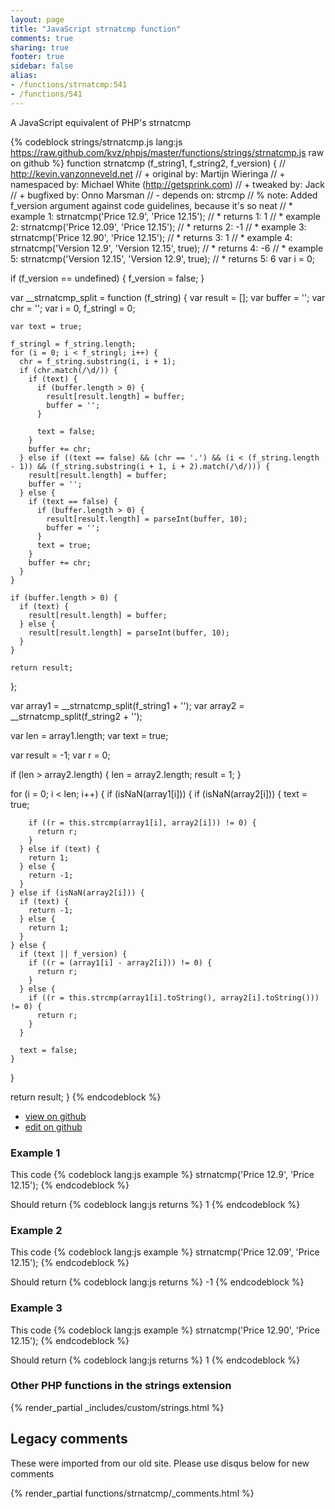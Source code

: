 ```yaml
---
layout: page
title: "JavaScript strnatcmp function"
comments: true
sharing: true
footer: true
sidebar: false
alias:
- /functions/strnatcmp:541
- /functions/541
---
```

<!-- Generated by Rakefile:build -->
A JavaScript equivalent of PHP's strnatcmp

{% codeblock strings/strnatcmp.js lang:js https://raw.github.com/kvz/phpjs/master/functions/strings/strnatcmp.js raw on github %}
function strnatcmp (f_string1, f_string2, f_version) {
  // http://kevin.vanzonneveld.net
  // +   original by: Martijn Wieringa
  // + namespaced by: Michael White (http://getsprink.com)
  // +    tweaked by: Jack
  // +   bugfixed by: Onno Marsman
  // -    depends on: strcmp
  // %          note: Added f_version argument against code guidelines, because it's so neat
  // *     example 1: strnatcmp('Price 12.9', 'Price 12.15');
  // *     returns 1: 1
  // *     example 2: strnatcmp('Price 12.09', 'Price 12.15');
  // *     returns 2: -1
  // *     example 3: strnatcmp('Price 12.90', 'Price 12.15');
  // *     returns 3: 1
  // *     example 4: strnatcmp('Version 12.9', 'Version 12.15', true);
  // *     returns 4: -6
  // *     example 5: strnatcmp('Version 12.15', 'Version 12.9', true);
  // *     returns 5: 6
  var i = 0;

  if (f_version == undefined) {
    f_version = false;
  }

  var __strnatcmp_split = function (f_string) {
    var result = [];
    var buffer = '';
    var chr = '';
    var i = 0,
      f_stringl = 0;

    var text = true;

    f_stringl = f_string.length;
    for (i = 0; i < f_stringl; i++) {
      chr = f_string.substring(i, i + 1);
      if (chr.match(/\d/)) {
        if (text) {
          if (buffer.length > 0) {
            result[result.length] = buffer;
            buffer = '';
          }

          text = false;
        }
        buffer += chr;
      } else if ((text == false) && (chr == '.') && (i < (f_string.length - 1)) && (f_string.substring(i + 1, i + 2).match(/\d/))) {
        result[result.length] = buffer;
        buffer = '';
      } else {
        if (text == false) {
          if (buffer.length > 0) {
            result[result.length] = parseInt(buffer, 10);
            buffer = '';
          }
          text = true;
        }
        buffer += chr;
      }
    }

    if (buffer.length > 0) {
      if (text) {
        result[result.length] = buffer;
      } else {
        result[result.length] = parseInt(buffer, 10);
      }
    }

    return result;
  };

  var array1 = __strnatcmp_split(f_string1 + '');
  var array2 = __strnatcmp_split(f_string2 + '');

  var len = array1.length;
  var text = true;

  var result = -1;
  var r = 0;

  if (len > array2.length) {
    len = array2.length;
    result = 1;
  }

  for (i = 0; i < len; i++) {
    if (isNaN(array1[i])) {
      if (isNaN(array2[i])) {
        text = true;

        if ((r = this.strcmp(array1[i], array2[i])) != 0) {
          return r;
        }
      } else if (text) {
        return 1;
      } else {
        return -1;
      }
    } else if (isNaN(array2[i])) {
      if (text) {
        return -1;
      } else {
        return 1;
      }
    } else {
      if (text || f_version) {
        if ((r = (array1[i] - array2[i])) != 0) {
          return r;
        }
      } else {
        if ((r = this.strcmp(array1[i].toString(), array2[i].toString())) != 0) {
          return r;
        }
      }

      text = false;
    }
  }

  return result;
}
{% endcodeblock %}

 - [view on github](https://github.com/kvz/phpjs/blob/master/functions/strings/strnatcmp.js)
 - [edit on github](https://github.com/kvz/phpjs/edit/master/functions/strings/strnatcmp.js)

### Example 1
This code
{% codeblock lang:js example %}
strnatcmp('Price 12.9', 'Price 12.15');
{% endcodeblock %}

Should return
{% codeblock lang:js returns %}
1
{% endcodeblock %}

### Example 2
This code
{% codeblock lang:js example %}
strnatcmp('Price 12.09', 'Price 12.15');
{% endcodeblock %}

Should return
{% codeblock lang:js returns %}
-1
{% endcodeblock %}

### Example 3
This code
{% codeblock lang:js example %}
strnatcmp('Price 12.90', 'Price 12.15');
{% endcodeblock %}

Should return
{% codeblock lang:js returns %}
1
{% endcodeblock %}


### Other PHP functions in the strings extension
{% render_partial _includes/custom/strings.html %}
## Legacy comments
These were imported from our old site. Please use disqus below for new comments
<div style="overflow-y: scroll; max-height: 500px;">
{% render_partial functions/strnatcmp/_comments.html %}
</div>
